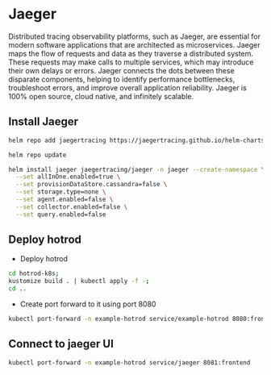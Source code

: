 # Jaeger

Distributed tracing observability platforms, such as Jaeger, are essential for modern software applications that are architected as microservices. Jaeger maps the flow of requests and data as they traverse a distributed system. These requests may make calls to multiple services, which may introduce their own delays or errors. Jaeger connects the dots between these disparate components, helping to identify performance bottlenecks, troubleshoot errors, and improve overall application reliability. Jaeger is 100% open source, cloud native, and infinitely scalable.

## Install Jaeger

``` bash
helm repo add jaegertracing https://jaegertracing.github.io/helm-charts
```

``` bash
helm repo update
```

``` bash
helm install jaeger jaegertracing/jaeger -n jaeger --create-namespace \
  --set allInOne.enabled=true \
  --set provisionDataStore.cassandra=false \
  --set storage.type=none \
  --set agent.enabled=false \
  --set collector.enabled=false \
  --set query.enabled=false
```

## Deploy hotrod

- Deploy hotrod

``` bash
cd hotrod-k8s; 
kustomize build . | kubectl apply -f -;
cd ..
```

- Create port forward to it using port 8080

``` bash
kubectl port-forward -n example-hotrod service/example-hotrod 8080:frontend
```

## Connect to jaeger UI

``` bash
kubectl port-forward -n example-hotrod service/jaeger 8081:frontend
```
